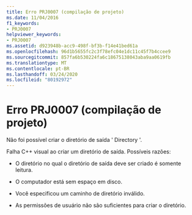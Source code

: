 ```yaml
---
title: Erro PRJ0007 (compilação de projeto)
ms.date: 11/04/2016
f1_keywords:
- PRJ0007
helpviewer_keywords:
- PRJ0007
ms.assetid: d923948b-acc9-498f-bf3b-f14e41bed61a
ms.openlocfilehash: 96d1b5655fc2c3f78efc04e1dc11c45f7b4ccee9
ms.sourcegitcommit: 857fa6b530224fa6c18675138043aba9aa0619fb
ms.translationtype: MT
ms.contentlocale: pt-BR
ms.lasthandoff: 03/24/2020
ms.locfileid: "80192972"
---
```

# <a name="project-build-error-prj0007"></a>Erro PRJ0007 (compilação de projeto)

Não foi possível criar o diretório de saída ' Directory '.

Falha C++ visual ao criar um diretório de saída. Possíveis razões:

- O diretório no qual o diretório de saída deve ser criado é somente leitura.

- O computador está sem espaço em disco.

- Você especificou um caminho de diretório inválido.

- As permissões de usuário não são suficientes para criar o diretório.
